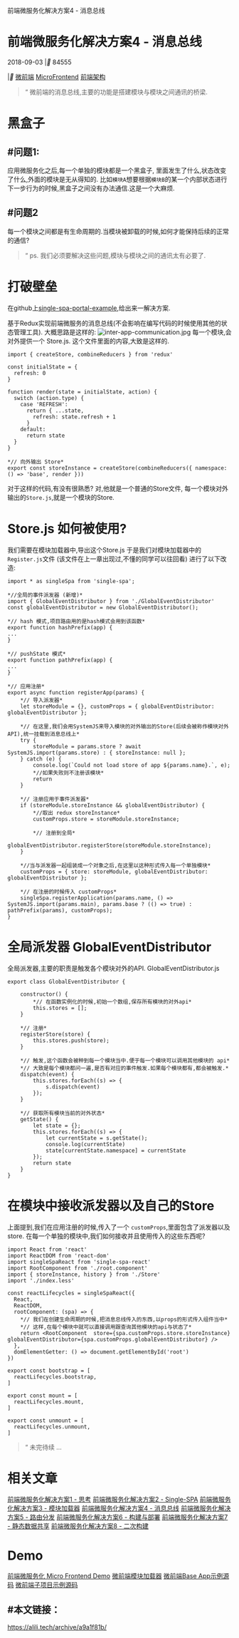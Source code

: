 前端微服务化解决方案4 - 消息总线

# 前端微服务化解决方案4 - 消息总线

2018-09-03
|**  84555

|**  [微前端](https://alili.tech/tags/%E5%BE%AE%E5%89%8D%E7%AB%AF)  [MicroFrontend](https://alili.tech/tags/microfrontend)  [前端架构](https://alili.tech/tags/%E5%89%8D%E7%AB%AF%E6%9E%B6%E6%9E%84)

> “
> 微前端的消息总线,主要的功能是搭建模块与模块之间通讯的桥梁.

# 黑盒子

## #问题1:

应用微服务化之后,每一个单独的模块都是一个黑盒子, 里面发生了什么,状态改变了什么,外面的模块是无从得知的. 比如`模块A`想要根据`模块B`的某一个内部状态进行下一步行为的时候,黑盒子之间没有办法通信.这是一个大麻烦.

## #问题2

每一个模块之间都是有生命周期的.当模块被卸载的时候,如何才能保持后续的正常的通信?
> “
> ps. 我们必须要解决这些问题,模块与模块之间的通讯太有必要了.

# 打破壁垒

在github上[single-spa-portal-example](https://github.com/me-12/single-spa-portal-example),给出来一解决方案.

基于Redux实现前端微服务的消息总线(不会影响在编写代码的时候使用其他的状态管理工具).
大概思路是这样的: ![inter-app-communication.jpg](https://cdn.jsdelivr.net/gh/hjb2722404/myimg/20201231175329.jpg)
每一个模块,会对外提供一个 Store.js.
这个文件里面的内容,大致是这样的.

	import { createStore, combineReducers } from 'redux'
	
	const initialState = {
	  refresh: 0
	}
	
	function render(state = initialState, action) {
	  switch (action.type) {
	    case 'REFRESH':
	      return { ...state,
	        refresh: state.refresh + 1
	      }
	    default:
	      return state
	  }
	}
	
	*// 向外输出 Store*
	export const storeInstance = createStore(combineReducers({ namespace: () => 'base', render }))

对于这样的代码,有没有很熟悉? 对,他就是一个普通的Store文件, 每一个模块对外输出的`Store.js`,就是一个模块的Store.

# Store.js 如何被使用?

我们需要在模块加载器中,导出这个Store.js
于是我们对模块加载器中的`Register.js`文件 (该文件在上一章出现过,不懂的同学可以往回看)
进行了以下改造:

	import * as singleSpa from 'single-spa';
	
	*//全局的事件派发器 (新增)*
	import { GlobalEventDistributor } from './GlobalEventDistributor'
	const globalEventDistributor = new GlobalEventDistributor();
	
	*// hash 模式,项目路由用的是hash模式会用到该函数*
	export function hashPrefix(app) {
	...
	}
	
	*// pushState 模式*
	export function pathPrefix(app) {
	...
	}
	
	*// 应用注册*
	export async function registerApp(params) {
	    *// 导入派发器*
	    let storeModule = {}, customProps = { globalEventDistributor: globalEventDistributor };
	
	    *// 在这里,我们会用SystemJS来导入模块的对外输出的Store(后续会被称作模块对外API),统一挂载到消息总线上*
	    try {
	        storeModule = params.store ? await SystemJS.import(params.store) : { storeInstance: null };
	    } catch (e) {
	        console.log(`Could not load store of app ${params.name}.`, e);
	        *//如果失败则不注册该模块*
	        return
	    }
	
	    *// 注册应用于事件派发器*
	    if (storeModule.storeInstance && globalEventDistributor) {
	        *//取出 redux storeInstance*
	        customProps.store = storeModule.storeInstance;
	
	        *// 注册到全局*
	        globalEventDistributor.registerStore(storeModule.storeInstance);
	    }
	
	    *//当与派发器一起组装成一个对象之后,在这里以这种形式传入每一个单独模块*
	    customProps = { store: storeModule, globalEventDistributor: globalEventDistributor };
	
	    *// 在注册的时候传入 customProps*
	    singleSpa.registerApplication(params.name, () => SystemJS.import(params.main), params.base ? (() => true) : pathPrefix(params), customProps);
	}

# 全局派发器 GlobalEventDistributor

全局派发器,主要的职责是触发各个模块对外的API.
GlobalEventDistributor.js

	export class GlobalEventDistributor {
	
	    constructor() {
	        *// 在函数实例化的时候,初始一个数组,保存所有模块的对外api*
	        this.stores = [];
	    }
	
	    *// 注册*
	    registerStore(store) {
	        this.stores.push(store);
	    }
	
	    *// 触发,这个函数会被种到每一个模块当中.便于每一个模块可以调用其他模块的 api*
	    *// 大致是每个模块都问一遍,是否有对应的事件触发.如果每个模块都有,都会被触发.*
	    dispatch(event) {
	        this.stores.forEach((s) => {
	            s.dispatch(event)
	        });
	    }
	
	    *// 获取所有模块当前的对外状态*
	    getState() {
	        let state = {};
	        this.stores.forEach((s) => {
	            let currentState = s.getState();
	            console.log(currentState)
	            state[currentState.namespace] = currentState
	        });
	        return state
	    }
	}

# 在模块中接收派发器以及自己的Store

上面提到,我们在应用注册的时候,传入了一个 `customProps`,里面包含了派发器以及store. 在每一个单独的模块中,我们如何接收并且使用传入的这些东西呢?

	import React from 'react'
	import ReactDOM from 'react-dom'
	import singleSpaReact from 'single-spa-react'
	import RootComponent from './root.component'
	import { storeInstance, history } from './Store'
	import './index.less'
	
	const reactLifecycles = singleSpaReact({
	  React,
	  ReactDOM,
	  rootComponent: (spa) => {
	    *// 我们在创建生命周期的时候,把消息总线传入的东西,以props的形式传入组件当中*
	    *// 这样,在每个模块中就可以直接调用跟查询其他模块的api与状态了*
	    return <RootComponent  store={spa.customProps.store.storeInstance} globalEventDistributor={spa.customProps.globalEventDistributor} />
	  },
	  domElementGetter: () => document.getElementById('root')
	})
	
	export const bootstrap = [
	  reactLifecycles.bootstrap,
	]
	
	export const mount = [
	  reactLifecycles.mount,
	]
	
	export const unmount = [
	  reactLifecycles.unmount,
	]

> “
> 未完待续 …

# 相关文章

[前端微服务化解决方案1 - 思考](http://alili.tech/archive/ea599f7c/)
[前端微服务化解决方案2 - Single-SPA](http://alili.tech/archive/11052bf4/)
[前端微服务化解决方案3 - 模块加载器](http://alili.tech/archive/1a60cede/)
[前端微服务化解决方案4 - 消息总线](http://alili.tech/archive/a9a1f81b/)
[前端微服务化解决方案5 - 路由分发](http://alili.tech/archive/5ff0b366/)
[前端微服务化解决方案6 - 构建与部署](http://alili.tech/archive/ffb0c5ab/)
[前端微服务化解决方案7 - 静态数据共享](http://alili.tech/archive/5e00e43d/)
[前端微服务化解决方案8 - 二次构建](http://alili.tech/archive/ce685b9f/)

# Demo

[前端微服务化 Micro Frontend Demo](http://microfrontend.alili.tech/)
[微前端模块加载器](https://github.com/Fantasy9527/lotus-scaffold-micro-frontend-portal)
[微前端Base App示例源码](https://github.com/Fantasy9527/microfrontend-base-demo)
[微前端子项目示例源码](https://github.com/Fantasy9527/microfrontend-submodule-demo)

## #本文链接：

https://alili.tech/archive/a9a1f81b/